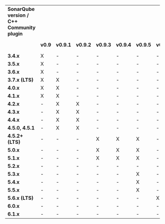 <table>
 <tr>
  <td><b>SonarQube version /<br>C++ Community plugin</b></td>
  <td></td>
  <td></td>
  <td></td>
  <td></td>
  <td></td>
  <td></td>
  <td></td>
  <td></td>
 </tr>
 <tr>
  <td></td>
  <td><b>v0.9</b></td>
  <td><b>v0.9.1</b></td>
  <td><b>v0.9.2</b></td>
  <td><b>v0.9.3</b></td>
  <td><b>v0.9.4</b></td>
  <td><b>v0.9.5</b></td>
  <td><b>v0.9.6</b></td>
  <td><b>v0.9.7-snapshot</b></td>
 </tr>
 <tr>
  <td><b>3.4.x</b></td>
  <td>X</td>
  <td>-</td>
  <td>-</td>
  <td>-</td>
  <td>-</td>
  <td>-</td>
  <td>-</td>
  <td>-</td>
 </tr>
 <tr>
  <td><b>3.5.x</b></td>
  <td>X</td>
  <td>-</td>
  <td>-</td>
  <td>-</td>
  <td>-</td>
  <td>-</td>
  <td>-</td>
  <td>-</td>
 </tr>
 <tr>
  <td><b>3.6.x</b></td>
  <td>X</td>
  <td>-</td>
  <td>-</td>
  <td>-</td>
  <td>-</td>
  <td>-</td>
  <td>-</td>
  <td>-</td>
 </tr>
 <tr>
  <td><b>3.7.x (LTS)</b></td>
  <td>X</td>
  <td>X</td>
  <td>-</td>
  <td>-</td>
  <td>-</td>
  <td>-</td>
  <td>-</td>
  <td>-</td>
 </tr>
 <tr>
  <td><b>4.0.x</b></td>
  <td>X</td>
  <td>X</td>
  <td>-</td>
  <td>-</td>
  <td>-</td>
  <td>-</td>
  <td>-</td>
  <td>-</td>
 </tr>
 <tr>
  <td><b>4.1.x</b></td>
  <td>X</td>
  <td>X</td>
  <td>-</td>
  <td>-</td>
  <td>-</td>
  <td>-</td>
  <td>-</td>
  <td>-</td>
 </tr>
 <tr>
  <td><b>4.2.x</b></td>
  <td>-</td>
  <td>X</td>
  <td>X</td>
  <td>-</td>
  <td>-</td>
  <td>-</td>
  <td>-</td>
  <td>-</td>
 </tr>
 <tr>
  <td><b>4.3.x</b></td>
  <td>-</td>
  <td>X</td>
  <td>X</td>
  <td>-</td>
  <td>-</td>
  <td>-</td>
  <td>-</td>
  <td>-</td>
 </tr>
 <tr>
  <td><b>4.4.x</b></td>
  <td>-</td>
  <td>X</td>
  <td>X</td>
  <td>-</td>
  <td>-</td>
  <td>-</td>
  <td>-</td>
  <td>-</td>
 </tr>
 <tr>
  <td><b>4.5.0, 4.5.1</b></td>
  <td>-</td>
  <td>X</td>
  <td>X</td>
  <td>-</td>
  <td>-</td>
  <td>-</td>
  <td>-</td>
  <td>-</td>
 </tr>
 <tr>
  <td><b>4.5.2+ (LTS)</b></td>
  <td>-</td>
  <td>-</td>
  <td>-</td>
  <td>X</td>
  <td>X</td>
  <td>X</td>
  <td>-</td>
  <td>-</td>
 </tr>
 <tr>
  <td><b>5.0.x</b></td>
  <td>-</td>
  <td>-</td>
  <td>-</td>
  <td>X</td>
  <td>X</td>
  <td>X</td>
  <td>-</td>
  <td>-</td>
 </tr>
 <tr>
  <td><b>5.1.x</b></td>
  <td>-</td>
  <td>-</td>
  <td>-</td>
  <td>X</td>
  <td>X</td>
  <td>X</td>
  <td>-</td>
  <td>-</td>
 </tr>
 <tr>
  <td><b>5.2.x</b></td>
  <td>-</td>
  <td>-</td>
  <td>-</td>
  <td>-</td>
  <td>-</td>
  <td>-</td>
  <td>-</td>
  <td>-</td>
 </tr>
 <tr>
  <td><b>5.3.x</b></td>
  <td>-</td>
  <td>-</td>
  <td>-</td>
  <td>-</td>
  <td>-</td>
  <td>X</td>
  <td>-</td>
  <td>-</td>
 </tr>
 <tr>
  <td><b>5.4.x</b></td>
  <td>-</td>
  <td>-</td>
  <td>-</td>
  <td>-</td>
  <td>-</td>
  <td>X</td>
  <td>-</td>
  <td>-</td>
 </tr>
 <tr>
  <td><b>5.5.x</b></td>
  <td>-</td>
  <td>-</td>
  <td>-</td>
  <td>-</td>
  <td>-</td>
  <td>X</td>
  <td>-</td>
  <td>-</td>
 </tr>
 <tr>
  <td><b>5.6.x (LTS)</b></td>
  <td>-</td>
  <td>-</td>
  <td>-</td>
  <td>-</td>
  <td>-</td>
  <td>-</td>
  <td>X</td>
  <td>X</td>
 </tr>
 <tr>
  <td><b>6.0.x</b></td>
  <td>-</td>
  <td>-</td>
  <td>-</td>
  <td>-</td>
  <td>-</td>
  <td>-</td>
  <td>-</td>
  <td>X</td>
 </tr>
 <tr>
  <td><b>6.1.x</b></td>
  <td>-</td>
  <td>-</td>
  <td>-</td>
  <td>-</td>
  <td>-</td>
  <td>-</td>
  <td>-</td>
  <td>X</td>
 </tr>
</table>